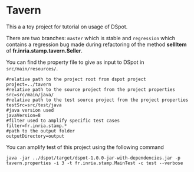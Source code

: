 # Tavern

This a a toy project for tutorial on usage of DSpot.

There are two branches: `master` which is stable and `regression` which contains a regression bug made during refactoring of the method **sellItem** of **fr.inria.stamp.tavern.Seller**.

You can find the property file to give as input to DSpot in `src/main/resources/`.

```
#relative path to the project root from dspot project
project=../tavern
#relative path to the source project from the project properties
src=src/main/java/
#relative path to the test source project from the project properties
testSrc=src/test/java
#java version used
javaVersion=8
#filter used to amplify specific test cases
filter=fr.inria.stamp.*
#path to the output folder
outputDirectory=output
```

You can amplify test of this project using the following command
```
java -jar ../dspot/target/dspot-1.0.0-jar-with-dependencies.jar -p tavern.properties -i 3 -t fr.inria.stamp.MainTest -c test --verbose
```